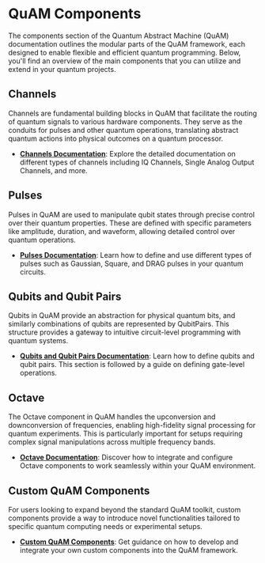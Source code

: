 # QuAM Components

The components section of the Quantum Abstract Machine (QuAM) documentation outlines the modular parts of the QuAM framework, each designed to enable flexible and efficient quantum programming. Below, you'll find an overview of the main components that you can utilize and extend in your quantum projects.

## Channels

Channels are fundamental building blocks in QuAM that facilitate the routing of quantum signals to various hardware components. They serve as the conduits for pulses and other quantum operations, translating abstract quantum actions into physical outcomes on a quantum processor.

- **[Channels Documentation](channels.md)**: Explore the detailed documentation on different types of channels including IQ Channels, Single Analog Output Channels, and more.

## Pulses

Pulses in QuAM are used to manipulate qubit states through precise control over their quantum properties. These are defined with specific parameters like amplitude, duration, and waveform, allowing detailed control over quantum operations.

- **[Pulses Documentation](pulses.md)**: Learn how to define and use different types of pulses such as Gaussian, Square, and DRAG pulses in your quantum circuits.

## Qubits and Qubit Pairs

Qubits in QuAM provide an abstraction for physical quantum bits, and similarly combinations of qubits are represented by QubitPairs. This structure provides a gateway to intuitive circuit-level programming with quantum systems.

- **[Qubits and Qubit Pairs Documentation](qubits-and-qubit-pairs.md)**: Learn how to define qubits and qubit pairs. This section is followed by a guide on defining gate-level operations.

## Octave

The Octave component in QuAM handles the upconversion and downconversion of frequencies, enabling high-fidelity signal processing for quantum experiments. This is particularly important for setups requiring complex signal manipulations across multiple frequency bands.

- **[Octave Documentation](octave.md)**: Discover how to integrate and configure Octave components to work seamlessly within your QuAM environment.

## Custom QuAM Components

For users looking to expand beyond the standard QuAM toolkit, custom components provide a way to introduce novel functionalities tailored to specific quantum computing needs or experimental setups.

- **[Custom QuAM Components](custom-components.md)**: Get guidance on how to develop and integrate your own custom components into the QuAM framework.
